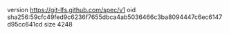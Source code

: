 version https://git-lfs.github.com/spec/v1
oid sha256:59cfc49fed9c6236f7655dbca4ab5036466c3ba8094447c6ec6147d95cc641cd
size 4248
